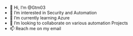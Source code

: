 - 👋 Hi, I’m @Gtm03
- 👀 I’m interested in Security and Automation
- 🌱 I’m currently learning Azure
- 💞️ I’m looking to collaborate on various automation Projects 
- 📫 Reach me on my email 

<!---
Gtm03/Gtm03 is a ✨ special ✨ repository because its `README.md` (this file) appears on your GitHub profile.
You can click the Preview link to take a look at your changes.
--->
